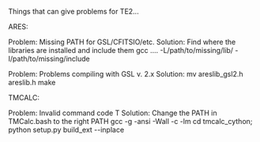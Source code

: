 Things that can give problems for TE2...

ARES:

Problem:
  Missing PATH for GSL/CFITSIO/etc.
Solution:
  Find where the libraries are installed and include them
  gcc .... -L/path/to/missing/lib/ -I/path/to/missing/include

Problem:
  Problems compiling with GSL v. 2.x
Solution:
  mv areslib_gsl2.h areslib.h
  make

TMCALC:

Problem:
  Invalid command code T
Solution:
  Change the PATH in TMCalc.bash to the right PATH
  gcc -g -ansi -Wall -c -lm
  cd tmcalc_cython; python setup.py build_ext --inplace
